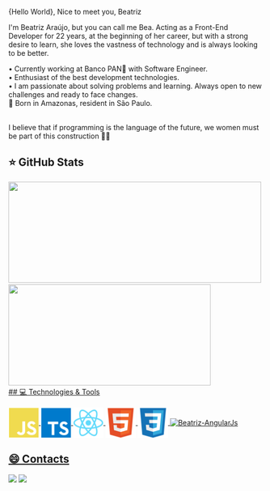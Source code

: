 
 {Hello World}, Nice to meet you, Beatriz

I'm Beatriz Araújo, but you can call me Bea. Acting as a Front-End Developer for 22 years, at the beginning of her career, but with a strong desire to learn, she loves the vastness of technology and is always looking to be better.

• Currently working at Banco PAN💙 with Software Engineer.</br>
• Enthusiast of the best development technologies.</br>
• I am passionate about solving problems and learning. Always open to new challenges and ready to face changes.</br>
📍 Born in Amazonas, resident in São Paulo.</br></br>

I believe that if programming is the language of the future, we women must be part of this construction 👩‍💻






## ⭐ GitHub Stats

 <div>
  <a href="https://github.com/beatrizaraujoam">
  <img height="200em" width="500em" src="https://github-readme-stats.vercel.app/api?username=beatrizaraujoam&show_icons=true&theme=dracula&include_all_commits=true&count_private=true"/>
  <img height="200em" width="400em" src="https://github-readme-stats.vercel.app/api/top-langs/?username=beatrizaraujoam&layout=compact&langs_count=16&theme=dracula"/>
</div>  
## 💻 Technologies & Tools
<div style="text-center"><br>
  <img align="center" alt="Beatriz-Js" height="60" width="60" src="https://raw.githubusercontent.com/devicons/devicon/master/icons/javascript/javascript-plain.svg">
  <img align="center" alt="Beatriz-Ts" height="60" width="60" src="https://raw.githubusercontent.com/devicons/devicon/master/icons/typescript/typescript-plain.svg">
  <img align="center" alt="Beatriz-React" height="60" width="60" src="https://raw.githubusercontent.com/devicons/devicon/master/icons/react/react-original.svg">
  <img align="center" alt="Beatriz-HTML" height="60" width="60" src="https://raw.githubusercontent.com/devicons/devicon/master/icons/html5/html5-original.svg">
  <img align="center" alt="Beatriz-CSS" height="60" width="60" src="https://raw.githubusercontent.com/devicons/devicon/master/icons/css3/css3-original.svg">
    <img align="center" alt="Beatriz-AngularJs" height="60" width="60" src="https://user-images.githubusercontent.com/42151127/121117607-c9fee080-c7ee-11eb-954c-757eb38dddb5.png">
 
 
</div>
  
  
  
## 😄 Contacts
 
<div> 
 
  <a href = "mailto: biaaraujo.am@gmail.com"><img src="https://img.shields.io/badge/-Gmail-%23333?style=for-the-badge&logo=gmail&logoColor=white" target="_blank"></a>
  <a href="https://www.linkedin.com/in/beatrizaraujoam/" target="_blank"><img src="https://img.shields.io/badge/-LinkedIn-%230077B5?style=for-the-badge&logo=linkedin&logoColor=white" target="_blank"></a> 
 

 
 
</div>

